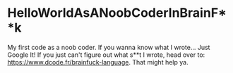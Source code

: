 # HelloWorldAsANoobCoderInBrainF**k
My first code as a noob coder. If you wanna know what I wrote... Just Google It! If you just can't figure out what s**t I wrote, head over to: https://www.dcode.fr/brainfuck-language. That might help ya.
